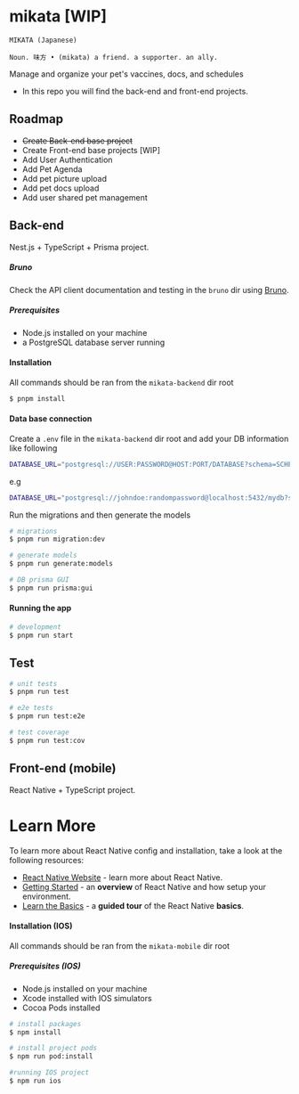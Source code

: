 # mikata [WIP]
```
MIKATA (Japanese)

Noun. 味方 • (mikata) a friend. a supporter. an ally.
```

Manage and organize your pet's vaccines, docs, and schedules


- In this repo you will find the back-end and front-end projects.

## Roadmap
- ~~Create Back-end base project~~
- Create Front-end base projects [WIP]
- Add User Authentication
- Add Pet Agenda 
- Add pet picture upload
- Add pet docs upload
- Add user shared pet management

## Back-end
Nest.js + TypeScript + Prisma project. 

##### Bruno
Check the API client documentation and testing in the ``bruno`` dir using [Bruno](https://docs.usebruno.com/).

##### Prerequisites
- Node.js installed on your machine
- a PostgreSQL database server running

#### Installation
All commands should be ran from the ```mikata-backend``` dir root

```bash
$ pnpm install
```

#### Data base connection
Create a ```.env``` file in the ```mikata-backend``` dir root and add your DB information like following

```bash 
DATABASE_URL="postgresql://USER:PASSWORD@HOST:PORT/DATABASE?schema=SCHEMA
```

e.g

```bash 
DATABASE_URL="postgresql://johndoe:randompassword@localhost:5432/mydb?schema=public"
```
Run the migrations and then generate the models

```bash
# migrations
$ pnpm run migration:dev

# generate models
$ pnpm run generate:models

# DB prisma GUI
$ pnpm run prisma:gui
```

#### Running the app

```bash
# development
$ pnpm run start
```

## Test

```bash
# unit tests
$ pnpm run test

# e2e tests
$ pnpm run test:e2e

# test coverage
$ pnpm run test:cov
```

## Front-end (mobile)
React Native + TypeScript project.

# Learn More

To learn more about React Native config and installation, take a look at the following resources:

- [React Native Website](https://reactnative.dev) - learn more about React Native.
- [Getting Started](https://reactnative.dev/docs/environment-setup) - an **overview** of React Native and how setup your environment.
- [Learn the Basics](https://reactnative.dev/docs/getting-started) - a **guided tour** of the React Native **basics**.

#### Installation (IOS)
All commands should be ran from the ```mikata-mobile``` dir root

##### Prerequisites (IOS)
- Node.js installed on your machine
- Xcode installed with IOS simulators
- Cocoa Pods installed

```bash
# install packages
$ npm install

# install project pods
$ npm run pod:install

#running IOS project
$ npm run ios
```

